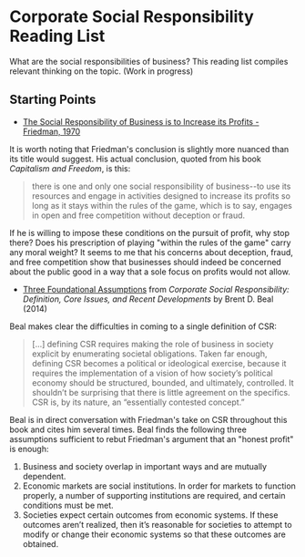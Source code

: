 <!--
   Copyright 2021 John Borsi

   Licensed under the Apache License, Version 2.0 (the "License");
   you may not use this file except in compliance with the License.
   You may obtain a copy of the License at

       http://www.apache.org/licenses/LICENSE-2.0

   Unless required by applicable law or agreed to in writing, software
   distributed under the License is distributed on an "AS IS" BASIS,
   WITHOUT WARRANTIES OR CONDITIONS OF ANY KIND, either express or implied.
   See the License for the specific language governing permissions and
   limitations under the License.
-->

# Corporate Social Responsibility Reading List
What are the social responsibilities of business? This reading list compiles relevant thinking on the topic. (Work in progress)

## Starting Points
* [The Social Responsibility of Business is to Increase its Profits - Friedman, 1970](http://websites.umich.edu/~thecore/doc/Friedman.pdf)

It is worth noting that Friedman's conclusion is slightly more nuanced than its title would suggest. His actual conclusion, quoted from his book _Capitalism and Freedom_, is this:
> there is one and only one social responsibility of business--to use its resources and engage in activities designed to increase its profits so long as it stays within the rules of the game, which is to say, engages in open and free competition without deception or fraud.

If he is willing to impose these conditions on the pursuit of profit, why stop there? Does his prescription of playing "within the rules of the game" carry any moral weight? It seems to me that his concerns about deception, fraud, and free competition show that businesses should indeed be concerned about the public good in a way that a sole focus on profits would not allow.

* [Three Foundational Assumptions](sources/beal-2014-c2.pdf) from _Corporate Social Responsibility: Definition, Core Issues, and Recent Developments_ by Brent D. Beal (2014)

Beal makes clear the difficulties in coming to a single definition of CSR:
> \[...\] defining CSR requires making the role of business in society explicit by enumerating societal obligations. Taken far enough, defining CSR becomes a political or ideological exercise, because it requires the implementation of a vision of how society’s political economy should be structured, bounded, and ultimately, controlled. It shouldn’t be surprising that there is little agreement on the specifics.
CSR is, by its nature, an “essentially contested concept.”

Beal is in direct conversation with Friedman's take on CSR throughout this book and cites him several times. Beal finds the following three assumptions sufficient to rebut Friedman's argument that an "honest profit" is enough:
1. Business and society overlap in important ways and are mutually dependent.
2. Economic markets are social institutions. In order for markets to function properly, a number of supporting institutions are required, and certain conditions must be met.
3. Societies expect certain outcomes from economic systems. If these outcomes aren’t realized, then it’s reasonable for societies to attempt to modify or change their economic systems so that these outcomes are obtained. 